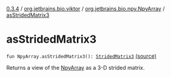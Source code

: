 [0.3.4](../../index.md) / [org.jetbrains.bio.viktor](../index.md) / [org.jetbrains.bio.npy.NpyArray](index.md) / [asStridedMatrix3](.)

# asStridedMatrix3

`fun NpyArray.asStridedMatrix3(): `[`StridedMatrix3`](../-strided-matrix3/index.md) [(source)](https://github.com/JetBrains-Research/viktor/blob/0.3.4/src/main/kotlin/org/jetbrains/bio/viktor/Serialization.kt#L18)

Returns a view of the [NpyArray](#) as a 3-D strided matrix.

